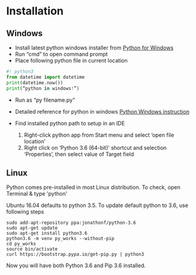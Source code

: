 # Installation

## Windows
* Install latest python windows installer from 
[Python for Windows](https://www.python.org/downloads/)
* Run “cmd” to open command prompt
* Place following python file in current location
```python
#! python3
from datetime import datetime
print(datetime.now())
print(“python in windows!”)
```
* Run as “py filename.py”
* Detailed reference for python in windows
[Python Windows instruction](https://docs.python.org/3/using/windows.html)
* Find installed python path to setup in an IDE

    1. Right-click python app from Start menu and select ‘open file location’
    2. Right click on ‘Python 3.6 (64-bit)’ shortcut and selection ‘Properties’, then select value of Target field
    

## Linux
Python comes pre-installed in most Linux distribution. 
To check, open Terminal & type 'python'

Ubuntu 16.04 defaults to python 3.5. To update default python to 3.6, use following steps

```
sudo add-apt-repository ppa:jonathonf/python-3.6
sudo apt-get update
sudo apt-get install python3.6
python3.6 -m venv py_works --without-pip
cd py_works
source bin/activate
curl https://bootstrap.pypa.io/get-pip.py | python3
```
Now you will have both Python 3.6 and Pip 3.6 installed.


